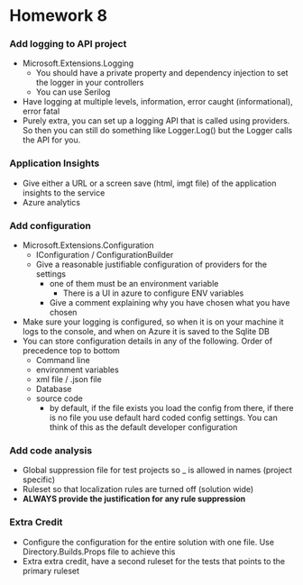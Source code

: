 # Homework 8
### Add logging to API project
  - Microsoft.Extensions.Logging
    - You should have a private property and dependency injection to set the logger in your controllers
    - You can use Serilog
  - Have logging at multiple levels, information, error caught (informational), error fatal
  - Purely extra, you can set up a logging API that is called using providers. So then you can still do something like Logger.Log() but the Logger calls the API for you.
### Application Insights
  - Give either a URL or a screen save (html, imgt file) of the application insights to the service
  - Azure analytics
### Add configuration
  - Microsoft.Extensions.Configuration
    - IConfiguration / ConfigurationBuilder
    - Give a reasonable justifiable configuration of providers for the settings
      - one of them must be an environment variable
        - There is a UI in azure to configure ENV variables
      - Give a comment explaining why you have chosen what you have chosen
  - Make sure your logging is configured, so when it is on your machine it logs to the console, and when on Azure it is saved to the Sqlite DB
  - You can store configuration details in any of the following. Order of precedence top to bottom
    - Command line
    - environment variables
    - xml file / .json file
    - Database
    - source code
      - by default, if the file exists you load the config from there, if there is no file you use default hard coded config settings. You can think of this as the default developer configuration
### Add code analysis
  - Global suppression file for test projects so _ is allowed in names (project specific)
  - Ruleset so that localization rules are turned off (solution wide)
  - **ALWAYS provide the justification for any rule suppression**
### Extra Credit
  - Configure the configuration for the entire solution with one file. Use Directory.Builds.Props file to achieve this
  - Extra extra credit, have a second ruleset for the tests that points to the primary ruleset















